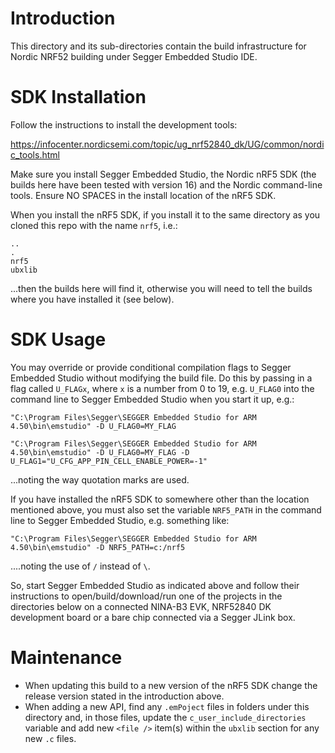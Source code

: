 # Introduction
This directory and its sub-directories contain the build infrastructure for Nordic NRF52 building under Segger Embedded Studio IDE.

# SDK Installation
Follow the instructions to install the development tools:

https://infocenter.nordicsemi.com/topic/ug_nrf52840_dk/UG/common/nordic_tools.html

Make sure you install Segger Embedded Studio, the Nordic nRF5 SDK (the builds here have been tested with version 16) and the Nordic command-line tools.  Ensure NO SPACES in the install location of the nRF5 SDK.

When you install the nRF5 SDK, if you install it to the same directory as you cloned this repo with the name `nrf5`, i.e.:

```
..
.
nrf5
ubxlib
```

...then the builds here will find it, otherwise you will need to tell the builds where you have installed it (see below).

# SDK Usage
You may override or provide conditional compilation flags to Segger Embedded Studio without modifying the build file.  Do this by passing in a flag called `U_FLAGx`, where `x` is a number from 0 to 19, e.g. `U_FLAG0` into the command line to Segger Embedded Studio when you start it up, e.g.:

```
"C:\Program Files\Segger\SEGGER Embedded Studio for ARM 4.50\bin\emstudio" -D U_FLAG0=MY_FLAG
```

```
"C:\Program Files\Segger\SEGGER Embedded Studio for ARM 4.50\bin\emstudio" -D U_FLAG0=MY_FLAG -D U_FLAG1="U_CFG_APP_PIN_CELL_ENABLE_POWER=-1"
```

...noting the way quotation marks are used.

If you have installed the nRF5 SDK to somewhere other than the location mentioned above, you must also set the variable `NRF5_PATH` in the command line to Segger Embedded Studio, e.g. something like:

```
"C:\Program Files\Segger\SEGGER Embedded Studio for ARM 4.50\bin\emstudio" -D NRF5_PATH=c:/nrf5
```

....noting the use of `/` instead of `\`.

So, start Segger Embedded Studio as indicated above and follow their instructions to open/build/download/run one of the projects in the directories below on a connected NINA-B3 EVK, NRF52840 DK development board or a bare chip connected via a Segger JLink box.

# Maintenance
- When updating this build to a new version of the nRF5 SDK change the release version stated in the introduction above.
- When adding a new API, find any `.emPoject` files in folders under this directory and, in those files, update the `c_user_include_directories` variable and add new `<file />` item(s) within the `ubxlib` section for any new `.c` files.
